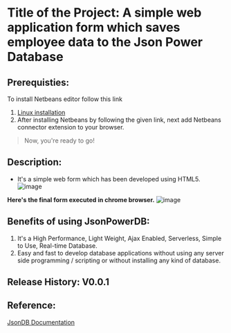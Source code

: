 
# Title of the Project: A simple web application form which saves employee data to the Json Power Database
## Prerequisties:
To install Netbeans editor follow this link
1.  [Linux installation](https://itsfoss.com/install-netbeans-ubuntu/#:~:text=Installing%20Netbeans%20IDE%20on%20Ubuntu,No%20need%20to%20open%20terminal.)
2.  After installing Netbeans by following the given link, next add Netbeans connector extension to your browser.
> Now, you're ready to go!

## Description: 
- It's a simple web form which has been developed using HTML5.
 ![image](https://user-images.githubusercontent.com/72349386/188288828-5b5adaf5-8861-4fe4-81f0-d0181e6d7993.png)

 **Here's the final form executed in chrome browser.**
![image](https://user-images.githubusercontent.com/72349386/188288890-d48be437-0e8c-4bb2-946c-3f5b018c5710.png)


## Benefits of using JsonPowerDB: 
1. It's a High Performance, Light Weight, Ajax Enabled, Serverless, Simple to Use, Real-time Database. 
2. Easy and fast to develop database applications without using any server side programming / scripting or without installing any kind of database.

## Release History: V0.0.1

## Reference:
[JsonDB Documentation](https://login2explore.com/jpdb/docs.html)
